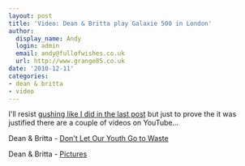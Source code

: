 ```yaml
---
layout: post
title: 'Video: Dean & Britta play Galaxie 500 in London'
author:
  display_name: Andy
  login: admin
  email: andy@fullofwishes.co.uk
  url: http://www.grange85.co.uk
date: '2010-12-11'
categories:
- dean & britta
- video
---
```

<p>I'll resist <a href="/2010/12/09/review-dean-britta-play-galaxie-500-in-london/">gushing like I did in the last post</a> but just to prove the it was justified there are a couple of videos on YouTube...</p>
<p>Dean & Britta - <a href="http://www.youtube.com/watch?v=IkkTWatqi-U">Don't Let Our Youth Go to Waste</a><br />
<figure class="caption "><figcaption class="caption-text"></figcaption></figure></p>
<p>Dean & Britta - <a href="http://www.youtube.com/watch?v=qnozVyIPMpA">Pictures</a><br />
<figure class="caption "><figcaption class="caption-text"></figcaption></figure></p>
